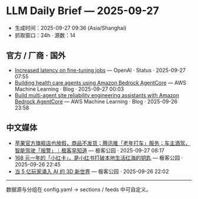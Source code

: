 # LLM Daily Brief — 2025-09-27

- 生成时间：2025-09-27 09:36 (Asia/Shanghai)
- 抓取窗口：24h · 源数：14


## 官方 / 厂商 · 国外

- [Increased latency on fine-tuning jobs](https://status.openai.com//incidents/01K6478V94R3A062JY1GMJX5ZR) — OpenAI · Status · 2025-09-27 07:55
- [Building health care agents using Amazon Bedrock AgentCore](https://aws.amazon.com/blogs/machine-learning/building-health-care-agents-using-amazon-bedrock-agentcore/) — AWS Machine Learning · Blog · 2025-09-27 00:03
- [Build multi-agent site reliability engineering assistants with Amazon Bedrock AgentCore](https://aws.amazon.com/blogs/machine-learning/build-multi-agent-site-reliability-engineering-assistants-with-amazon-bedrock-agentcore/) — AWS Machine Learning · Blog · 2025-09-26 23:58


## 中文媒体

- [苹果官方旗舰店也放假，商品不发货；腾讯推「老年打车」服务；车主酒驾，智能驾驶「报警」｜极客早知道](http://www.geekpark.net/news/354552) — 极客公园 · 2025-09-27 08:17
- [168 元一年的「小红卡」，是小红书打破本地生活红海的钥匙](http://www.geekpark.net/news/354551) — 极客公园 · 2025-09-26 22:45
- [当 5 亿玩家涌入 AI 的 3D 新世界](http://www.geekpark.net/news/354550) — 极客公园 · 2025-09-26 22:02

---
数据源与分组在 config.yaml → sections / feeds 中可自定义。